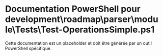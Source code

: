# Documentation PowerShell pour development\roadmap\parser\module\Tests\Test-OperationsSimple.ps1

Cette documentation est un placeholder et doit être générée par un outil PowerShell spécifique.
